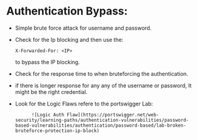 # Authentication Bypass:
- Simple brute force attack for username and password.
- Check for the Ip blocking and then use the:
  
  ```
  X-Forwarded-For: <IP>
  ```
  
  to bypass the IP blocking.
  
- Check for the response time to when bruteforcing the authentication. 
- if there is longer response for any any of the username or password, It might be the right credential.
- Look for the Logic Flaws refere to the portswigger Lab:
  
  ```
		![Logic Auth Flaw](https://portswigger.net/web-security/learning-paths/authentication-vulnerabilities/password-based-vulnerabilities/authentication/password-based/lab-broken-bruteforce-protection-ip-block)
  ```
